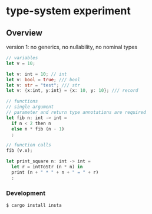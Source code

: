 # type-system experiment

## Overview

version 1: no generics, no nullability, no nominal types

```rust
// variables
let v = 10;

let v: int = 10; // int
let v: bool = true; /// bool
let v: str = "test"; /// str
let v: {x:int, y:int} = {x: 10, y: 10}; /// record

// functions
// single argument
// parameter and return type annotations are required
let fib n: int -> int =
  if n < 2 then n
  else n * fib (n - 1)
  ;

// function calls
fib (v.x);

let print_square n: int -> int =
  let r = intToStr (n * n) in
  print (n + " * " + n + " = " + r)
  ;
```

### Development

```
$ cargo install insta
```
